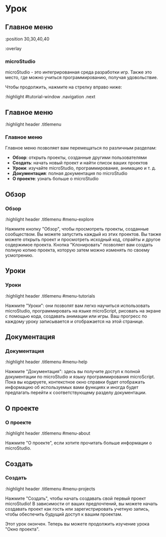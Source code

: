 # Урок

## Главное меню

:position 30,30,40,40

:overlay

### microStudio

microStudio - это интегрированная среда разработки игр.
Также это место, где можно учиться программированию, получая удовольствие.

Чтобы продолжить, нажмите на стрелку вправо ниже:

:highlight #tutorial-window .navigation .next

## Главное меню

:highlight header .titlemenu

### Главное меню

Главное меню позволяет вам перемещаться по различным разделам:

* **Обзор**: открыть проекты, созданные другими пользователями
* **Создать**: начать новый проект и найти список ваших проектов
* **Уроки**: изучайте microStudio, программирование, анимацию и т. д.
* **Документация**: полная документация по microStudio
* **О проекте**: узнать больше о microStudio

## Обзор

### Обзор

:highlight header .titlemenu #menu-explore

Нажмите кнопку "Обзор", чтобы просмотреть проекты, созданные сообществом. Вы можете запустить каждый из этих проектов. Вы также можете открыть проект и просмотреть исходный код, спрайты и другое содержимое проекта. Кнопка "Клонировать" позволяет вам создать полную копию проекта, которую затем можно изменять по своему усмотрению.

## Уроки

### Уроки

:highlight header .titlemenu #menu-tutorials

Нажмите "Уроки": они позволят вам легко научиться использовать microStudio, программировать на языке microScript, рисовать на экране с помощью кода, создавать анимации или игры. Ваш прогресс по каждому уроку записывается и отображается на этой странице.

## Документация

### Документация

:highlight header .titlemenu #menu-help

Нажмите "Документация": здесь вы получите доступ к полной документации по microStudio и языку программирования microScript. Пока вы кодируете, контекстное окно справки будет отображать информацию об используемых вами функциях и иногда будет предлагать перейти к соответствующему разделу документации.

## О проекте

### О проекте

:highlight header .titlemenu #menu-about

Нажмите "О проекте", если хотите прочитать больше информации о microStudio.

## Создать

### Создать

:highlight header .titlemenu #menu-projects

Нажмите "Создать", чтобы начать создавать свой первый проект microStudio! В зависимости от ваших предпочтений, вы можете начать создавать проект как гость или зарегистрировать учетную запись, чтобы обеспечить будущий доступ к вашим проектам.

Этот урок окончен. Теперь вы можете продолжить изучение урока "Окно проекта".